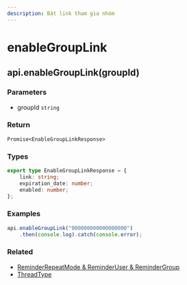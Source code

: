 ```yaml
---
description: Bật link tham gia nhóm
---
```


# enableGroupLink

## api.enableGroupLink(groupId)

### Parameters

* groupId `string`

### Return

`Promise<EnableGroupLinkResponse>`

### Types

```typescript
export type EnableGroupLinkResponse = {
    link: string;
    expiration_date: number;
    enabled: number;
};
```

### Examples

```typescript
api.enableGroupLink("000000000000000000")
    .then(console.log).catch(console.error);
```

### Related

* [ReminderRepeatMode & ReminderUser & ReminderGroup](../models/reminder)
* [ThreadType](../models/enum)
